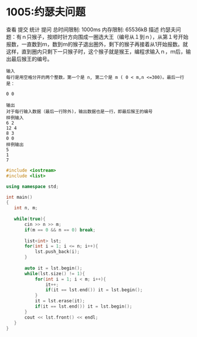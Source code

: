 # 1005:约瑟夫问题
查看 提交 统计 提问
总时间限制: 1000ms 内存限制: 65536kB
描述
约瑟夫问题：有ｎ只猴子，按顺时针方向围成一圈选大王（编号从１到ｎ），从第１号开始报数，一直数到ｍ，数到ｍ的猴子退出圈外，剩下的猴子再接着从1开始报数。就这样，直到圈内只剩下一只猴子时，这个猴子就是猴王，编程求输入ｎ，ｍ后，输出最后猴王的编号。
```
输入
每行是用空格分开的两个整数，第一个是 n, 第二个是 m ( 0 < m,n <=300)。最后一行是：

0 0

输出
对于每行输入数据（最后一行除外)，输出数据也是一行，即最后猴王的编号
样例输入
6 2
12 4
8 3
0 0
样例输出
5
1
7 
``` 
 ```c++
 #include <iostream>
#include <list>

using namespace std;

int main()
{
    int n, m;
    
    while(true){
        cin >> n >> m;
        if(m == 0 && n == 0) break;
        
        list<int> lst;
        for(int i = 1; i <= n; i++){
            lst.push_back(i);
        }
        
        auto it = lst.begin();
        while(lst.size() != 1){
            for(int i = 1; i < m; i++){
                it++;
                if(it == lst.end()) it = lst.begin();
            }
            it = lst.erase(it);
            if(it == lst.end()) it = lst.begin();
        }
        cout << lst.front() << endl;
    }
}

```
